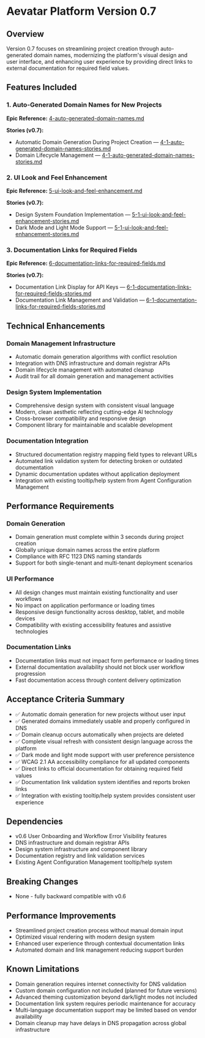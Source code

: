 # Aevatar Platform Version 0.7

## Overview
Version 0.7 focuses on streamlining project creation through auto-generated domain names, modernizing the platform's visual design and user interface, and enhancing user experience by providing direct links to external documentation for required field values.

## Features Included

### 1. Auto-Generated Domain Names for New Projects
**Epic Reference:** [4-auto-generated-domain-names.md](../epics/4-auto-generated-domain-names.md)

**Stories (v0.7):**
- Automatic Domain Generation During Project Creation — [4-1-auto-generated-domain-names-stories.md](../stories/4-1-auto-generated-domain-names-stories.md#1-automatic-domain-generation-during-project-creation)
- Domain Lifecycle Management — [4-1-auto-generated-domain-names-stories.md](../stories/4-1-auto-generated-domain-names-stories.md#2-domain-lifecycle-management)

### 2. UI Look and Feel Enhancement
**Epic Reference:** [5-ui-look-and-feel-enhancement.md](../epics/5-ui-look-and-feel-enhancement.md)

**Stories (v0.7):**
- Design System Foundation Implementation — [5-1-ui-look-and-feel-enhancement-stories.md](../stories/5-1-ui-look-and-feel-enhancement-stories.md#1-design-system-foundation-implementation)
- Dark Mode and Light Mode Support — [5-1-ui-look-and-feel-enhancement-stories.md](../stories/5-1-ui-look-and-feel-enhancement-stories.md#2-dark-mode-and-light-mode-support)

### 3. Documentation Links for Required Fields
**Epic Reference:** [6-documentation-links-for-required-fields.md](../epics/6-documentation-links-for-required-fields.md)

**Stories (v0.7):**
- Documentation Link Display for API Keys — [6-1-documentation-links-for-required-fields-stories.md](../stories/6-1-documentation-links-for-required-fields-stories.md#1-documentation-link-display-for-api-keys)
- Documentation Link Management and Validation — [6-1-documentation-links-for-required-fields-stories.md](../stories/6-1-documentation-links-for-required-fields-stories.md#2-documentation-link-management-and-validation)

## Technical Enhancements

### Domain Management Infrastructure
- Automatic domain generation algorithms with conflict resolution
- Integration with DNS infrastructure and domain registrar APIs
- Domain lifecycle management with automated cleanup
- Audit trail for all domain generation and management activities

### Design System Implementation
- Comprehensive design system with consistent visual language
- Modern, clean aesthetic reflecting cutting-edge AI technology
- Cross-browser compatibility and responsive design
- Component library for maintainable and scalable development

### Documentation Integration
- Structured documentation registry mapping field types to relevant URLs
- Automated link validation system for detecting broken or outdated documentation
- Dynamic documentation updates without application deployment
- Integration with existing tooltip/help system from Agent Configuration Management

## Performance Requirements

### Domain Generation
- Domain generation must complete within 3 seconds during project creation
- Globally unique domain names across the entire platform
- Compliance with RFC 1123 DNS naming standards
- Support for both single-tenant and multi-tenant deployment scenarios

### UI Performance
- All design changes must maintain existing functionality and user workflows
- No impact on application performance or loading times
- Responsive design functionality across desktop, tablet, and mobile devices
- Compatibility with existing accessibility features and assistive technologies

### Documentation Links
- Documentation links must not impact form performance or loading times
- External documentation availability should not block user workflow progression
- Fast documentation access through content delivery optimization

## Acceptance Criteria Summary
- ✅ Automatic domain generation for new projects without user input
- ✅ Generated domains immediately usable and properly configured in DNS
- ✅ Domain cleanup occurs automatically when projects are deleted
- ✅ Complete visual refresh with consistent design language across the platform
- ✅ Dark mode and light mode support with user preference persistence
- ✅ WCAG 2.1 AA accessibility compliance for all updated components
- ✅ Direct links to official documentation for obtaining required field values
- ✅ Documentation link validation system identifies and reports broken links
- ✅ Integration with existing tooltip/help system provides consistent user experience

## Dependencies
- v0.6 User Onboarding and Workflow Error Visibility features
- DNS infrastructure and domain registrar APIs
- Design system infrastructure and component library
- Documentation registry and link validation services
- Existing Agent Configuration Management tooltip/help system

## Breaking Changes
- None - fully backward compatible with v0.6

## Performance Improvements
- Streamlined project creation process without manual domain input
- Optimized visual rendering with modern design system
- Enhanced user experience through contextual documentation links
- Automated domain and link management reducing support burden

## Known Limitations
- Domain generation requires internet connectivity for DNS validation
- Custom domain configuration not included (planned for future versions)
- Advanced theming customization beyond dark/light modes not included
- Documentation link system requires periodic maintenance for accuracy
- Multi-language documentation support may be limited based on vendor availability
- Domain cleanup may have delays in DNS propagation across global infrastructure

